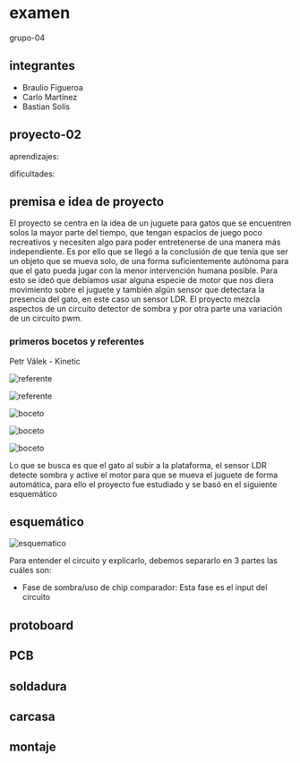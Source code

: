 # examen

grupo-04

## integrantes

- Braulio Figueroa
- Carlo Martínez
- Bastian Solís

## proyecto-02

aprendizajes: 

dificultades: 

## premisa e idea de proyecto

El proyecto se centra en la idea de un juguete para gatos que se encuentren solos la mayor parte del tiempo, que tengan espacios de juego poco recreativos y necesiten algo para poder entretenerse de una manera más independiente. Es por ello que se llegó a la conclusión de que tenía que ser un objeto que se mueva solo, de una forma suficientemente autónoma para que el gato pueda jugar con la menor intervención humana posible. Para esto se ideó que debíamos usar alguna especie de motor que nos diera movimiento sobre el juguete y también algún sensor que detectara la presencia del gato, en este caso un sensor LDR. El proyecto mezcla aspectos de un circuito detector de sombra y por otra parte una variación de un circuito pwm.

### primeros bocetos y referentes

Petr Válek - Kinetic

![referente](./imagenes/protoboard/tme-grupo04-referente-registro01.jpg)

![referente](./imagenes/protoboard/tme-grupo04-referente-registro02.JPG)

![boceto](./imagenes/protoboard/tme-grupo04-premisa-registro01.jpg)

![boceto](./imagenes/protoboard/tme-grupo04-premisa-registro02.jpg)

![boceto](./imagenes/protoboard/tme-grupo04-premisa-registro03.jpg)

Lo que se busca es que el gato al subir a la plataforma, el sensor LDR detecte sombra y active el motor para que se mueva el juguete de forma automática, para ello el proyecto fue estudiado y se basó en el siguiente esquemático

## esquemático

![esquematico](./imagenes/protoboard/tme-grupo04-esquemático-registro01.jpg)

Para entender el circuito y explicarlo, debemos separarlo en 3 partes las cuáles son:

- Fase de sombra/uso de chip comparador: Esta fase es el input del circuito 

## protoboard

## PCB

## soldadura

## carcasa

## montaje
